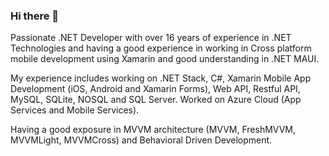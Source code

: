 ### Hi there 👋

Passionate .NET Developer with over 16 years of experience in .NET Technologies and having a good experience in working in Cross platform mobile development using Xamarin and good understanding in .NET MAUI.

My experience includes working on .NET Stack, C#, Xamarin Mobile App Development (iOS, Android and Xamarin Forms), Web API, Restful API, MySQL, SQLite, NOSQL and SQL Server. Worked on Azure Cloud (App Services and Mobile Services).

Having a good exposure in MVVM architecture (MVVM, FreshMVVM, MVVMLight, MVVMCross) and Behavioral Driven Development. 
